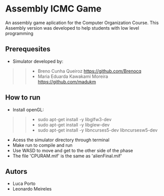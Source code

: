 # Assembly ICMC Game
An assembly game aplication for the Computer Organization Course. This Assembly version 
was developed to help students with low level programming 

## Prerequesites
 - Simulator developed by:
  >> - Breno Cunha Queiroz https://github.com/Brenocq
  >> - Maria Eduarda Kawakami Moreira https://github.com/madukm
  
## How to run
 - Install openGL:
 >> - sudo apt-get install -y libglfw3-dev
 >> - sudo apt-get install -y libglew-dev
 >> - sudo apt-get install -y libncurses5-dev libncursesw5-dev

 - Acess the simulator directory through terminal
 - Make run to compile and run
 - Use WASD to move and get to the other side of the phase
 - The file 'CPURAM.mif' is the same as 'alienFinal.mif'

## Autors
 - Luca Porto
 - Leonardo Meireles

